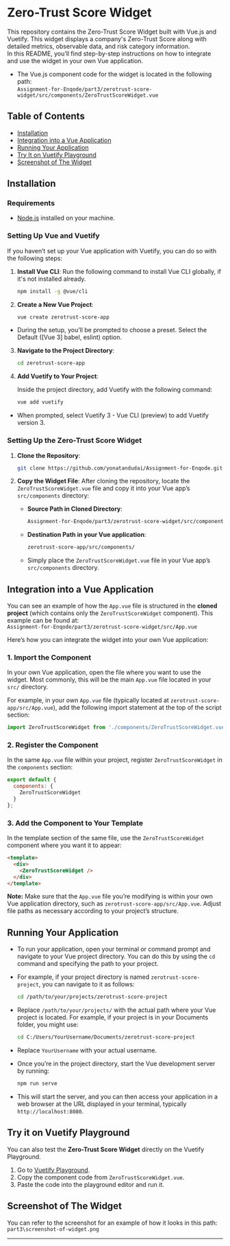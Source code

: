 # Zero-Trust Score Widget

This repository contains the Zero-Trust Score Widget built with Vue.js and Vuetify. This widget displays a company's Zero-Trust Score along with detailed metrics, observable data, and risk category information.  
In this README, you’ll find step-by-step instructions on how to integrate and use the widget in your own Vue application.

- The Vue.js component code for the widget is located in the following path:  
```Assignment-for-Enqode/part3/zerotrust-score-widget/src/components/ZeroTrustScoreWidget.vue```


## Table of Contents

- [Installation](#installation)
- [Integration into a Vue Application](#integration-into-a-vue-application)
- [Running Your Application](#running-your-application)
- [Try It on Vuetify Playground](#try-it-on-vuetify-playground)
- [Screenshot of The Widget](#screenshot-of-the-widget)


## Installation

### Requirements
- [Node.js](https://nodejs.org/) installed on your machine.

### Setting Up Vue and Vuetify
If you haven’t set up your Vue application with Vuetify, you can do so with the following steps:

1. **Install Vue CLI**: Run the following command to install Vue CLI globally, if it's not installed already.
   
   ```bash
   npm install -g @vue/cli
   ```

2. **Create a New Vue Project**:
   
   ```bash
   vue create zerotrust-score-app
   ```
* During the setup, you’ll be prompted to choose a preset. Select the Default ([Vue 3] babel, eslint) option.

3. **Navigate to the Project Directory**:
   
   ```bash
   cd zerotrust-score-app
   ```

4. **Add Vuetify to Your Project**:
   
   Inside the project directory, add Vuetify with the following command:

   ```bash
   vue add vuetify
   ```
* When prompted, select Vuetify 3 - Vue CLI (preview) to add Vuetify version 3.

### Setting Up the Zero-Trust Score Widget

1. **Clone the Repository**:
   
   ```bash
   git clone https://github.com/yonatandudai/Assignment-for-Enqode.git
   ```

2. **Copy the Widget File**: After cloning the repository, locate the `ZeroTrustScoreWidget.vue` file and copy it into your Vue app’s `src/components` directory:

   - **Source Path in Cloned Directory**:
     ```bash
     Assignment-for-Enqode/part3/zerotrust-score-widget/src/components/ZeroTrustScoreWidget.vue
     ```

   - **Destination Path in your Vue application**:
     ```bash
     zerotrust-score-app/src/components/
     ```

   - Simply place the `ZeroTrustScoreWidget.vue` file in your Vue app’s `src/components` directory.  

## Integration into a Vue Application

You can see an example of how the `App.vue` file is structured in the **cloned project** (which contains only the `ZeroTrustScoreWidget` component). This example can be found at:  
```Assignment-for-Enqode/part3/zerotrust-score-widget/src/App.vue```  

Here’s how you can integrate the widget into your own Vue application:

### 1. Import the Component
In your own Vue application, open the file where you want to use the widget. Most commonly, this will be the main `App.vue` file located in your `src/` directory.

For example, in your own `App.vue` file (typically located at `zerotrust-score-app/src/App.vue`), add the following import statement at the top of the script section:

```javascript
import ZeroTrustScoreWidget from './components/ZeroTrustScoreWidget.vue';
```

### 2. Register the Component
In the same `App.vue` file  within your project, register `ZeroTrustScoreWidget` in the `components` section:

```javascript
export default {
  components: {
    ZeroTrustScoreWidget
  }
};
```

### 3. Add the Component to Your Template
In the template section of the same file, use the `ZeroTrustScoreWidget` component where you want it to appear:

```html
<template>
  <div>
    <ZeroTrustScoreWidget />
  </div>
</template>
```

**Note:** Make sure that the `App.vue` file you’re modifying is within your own Vue application directory, such as `zerotrust-score-app/src/App.vue`. Adjust file paths as necessary according to your project’s structure.

## Running Your Application

- To run your application, open your terminal or command prompt and navigate to your Vue project directory. You can do this by using the `cd` command and specifying the path to your project.

- For example, if your project directory is named `zerotrust-score-project`, you can navigate to it as follows:

   ```bash
  cd /path/to/your/projects/zerotrust-score-project
   ```

- Replace `/path/to/your/projects/` with the actual path where your Vue project is located. For example, if your project is in your Documents folder, you might use:

    ```bash
  cd C:/Users/YourUsername/Documents/zerotrust-score-project
    ```
- Replace `YourUsername` with your actual username.

- Once you’re in the project directory, start the Vue development server by running:

  ```bash
  npm run serve
  ```

- This will start the server, and you can then access your application in a web browser at the URL displayed in your terminal, typically `http://localhost:8080`.

## Try it on Vuetify Playground

You can also test the **Zero-Trust Score Widget** directly on the Vuetify Playground.

1. Go to [Vuetify Playground](https://play.vuetifyjs.com/).
2. Copy the component code from `ZeroTrustScoreWidget.vue`.
3. Paste the code into the playground editor and run it.

## Screenshot of The Widget

You can refer to the screenshot for an example of how it looks in this path:  
 `part3\screenshot-of-widget.png`

---
